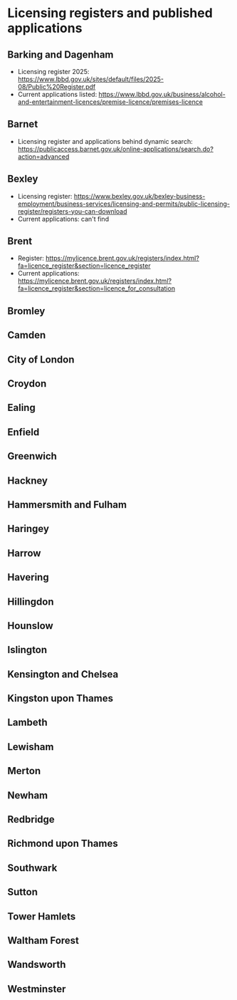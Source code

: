 # Licensing registers and published applications

## Barking and Dagenham
- Licensing register 2025: https://www.lbbd.gov.uk/sites/default/files/2025-08/Public%20Register.pdf
- Current applications listed: https://www.lbbd.gov.uk/business/alcohol-and-entertainment-licences/premise-licence/premises-licence

## Barnet
- Licensing register and applications behind dynamic search: https://publicaccess.barnet.gov.uk/online-applications/search.do?action=advanced

## Bexley
- Licensing register: https://www.bexley.gov.uk/bexley-business-employment/business-services/licensing-and-permits/public-licensing-register/registers-you-can-download
- Current applications: can't find

## Brent 
- Register: https://mylicence.brent.gov.uk/registers/index.html?fa=licence_register&section=licence_register
- Current applications: https://mylicence.brent.gov.uk/registers/index.html?fa=licence_register&section=licence_for_consultation

## Bromley

## Camden

## City of London 

## Croydon

## Ealing

## Enfield

## Greenwich 

## Hackney

## Hammersmith and Fulham

## Haringey

##  Harrow 

## Havering

## Hillingdon 

## Hounslow

## Islington

## Kensington and Chelsea 

## Kingston upon Thames 

## Lambeth 

## Lewisham

## Merton 

## Newham

## Redbridge

## Richmond upon Thames

## Southwark

## Sutton

## Tower Hamlets

## Waltham Forest

## Wandsworth

## Westminster
